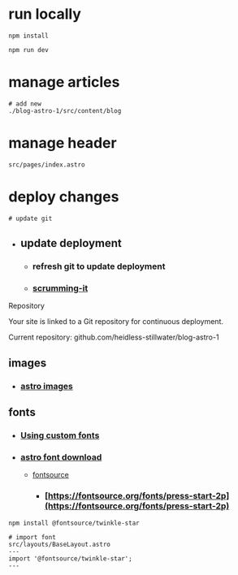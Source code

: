 

# run locally
```
npm install

npm run dev

```

# manage articles
```
# add new
./blog-astro-1/src/content/blog

```

# manage header
```
src/pages/index.astro

```

# deploy changes
```
# update git

```

- ## update deployment

  - ### refresh git to update deployment
  - ### [scrumming-it](https://app.netlify.com/sites/scrumming-it/deploys)

Repository

Your site is linked to a Git repository for continuous deployment.

Current repository: github.com/heidless-stillwater/blog-astro-1

## images
- ### [astro images](https://docs.astro.build/en/guides/images/)


## fonts
- ### [Using custom fonts](https://docs.astro.build/en/guides/fonts/)
- ### [astro font download](https://font.download/font/astro)
  - [fontsource](https://fontsource.org/)
    - ### [https://fontsource.org/fonts/press-start-2p](https://fontsource.org/fonts/press-start-2p)
```
npm install @fontsource/twinkle-star

# import font
src/layouts/BaseLayout.astro
---
import '@fontsource/twinkle-star';
---

```
